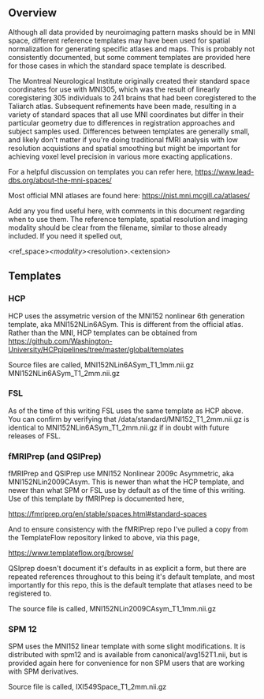 ## Overview

Although all data provided by neuroimaging pattern masks should be in MNI 
space, different reference templates may have been used for spatial 
normalization for generating specific atlases and maps. This is probably
not consistently documented, but some comment templates are provided here
for those cases in which the standard space template is described.

The Montreal Neurological Institute originally created their standard space
coordinates for use with MNI305, which was the result of linearly coregistering
305 individuals to 241 brains that had been coregistered to the Taliarch atlas.
Subsequent refinements have been made, resulting in a variety of standard
spaces that all use MNI coordinates but differ in their particular geometry due
to differences in registration approaches and subject samples used. Differences 
between templates are generally small, and likely don't matter if you're doing
traditional fMRI analysis with low resolution acquistions and spatial smoothing
but might be important for achieving voxel level precision in various more
exacting applications.

For a helpful discussion on templates you can refer here,
https://www.lead-dbs.org/about-the-mni-spaces/

Most official MNI atlases are found here: https://nist.mni.mcgill.ca/atlases/

Add any you find useful here, with comments in this document regarding when to use them.
The reference template, spatial resolution and imaging modality should be clear from the
filename, similar to those already included. If you need it spelled out,

\<ref_space\>_\<modality\>_\<resolution\>.\<extension\>

## Templates

### HCP
HCP uses the assymetric version of the MNI152 nonlinear 6th generation template, aka MNI152NLin6ASym. This is different from the official atlas. Rather than the MNI, HCP templates can be obtained from 
https://github.com/Washington-University/HCPpipelines/tree/master/global/templates

Source files are called,
MNI152NLin6ASym_T1_1mm.nii.gz
MNI152NLin6ASym_T1_2mm.nii.gz

### FSL

As of the time of this writing FSL uses the same template as HCP above. You can
confirm by verifying that <FSLROOT>/data/standard/MNI152_T1_2mm.nii.gz is 
identical to MNI152NLin6ASym_T1_2mm.nii.gz if in doubt with future releases of
FSL.

### fMRIPrep (and QSIPrep)
fMRIPrep and QSIPrep use MNI152 Nonlinear 2009c Asymmetric, aka MNI152NLin2009CAsym. This is newer than what the HCP template, and newer than what SPM or FSL use by default as of the time of this writing. Use of this template by fMRIPrep is documented here, 

https://fmriprep.org/en/stable/spaces.html#standard-spaces

And to ensure consistency with the fMRIPrep repo I've pulled a copy from the TemplateFlow repository linked to above, via this page, 

https://www.templateflow.org/browse/

QSIprep doesn't document it's defaults in as explicit a form, but there are repeated references throughout to this being it's default template, and most importantly for this repo, this is the default template that atlases need to be registered to.

The source file is called,
MNI152NLin2009CAsym_T1_1mm.nii.gz

### SPM 12
SPM uses the MNI152 linear template with some slight modifications. It is 
distributed with spm12 and is available from canonical/avg152T1.nii, but is 
provided again here for convenience for non SPM users that are working with 
SPM derivatives. 

Source file is called,
IXI549Space_T1_2mm.nii.gz
